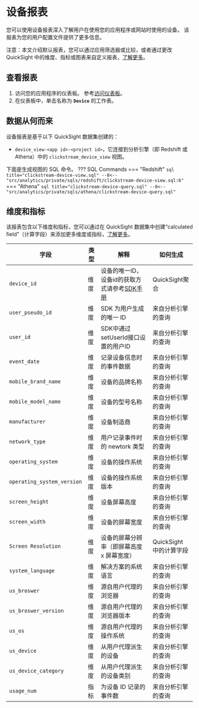 # 设备报表

您可以使用设备报表深入了解用户在使用您的应用程序或网站时使用的设备。 该报表为您的用户配置文件提供了更多信息。

注意：本文介绍默认报表，您可以通过应用筛选器或比较，或者通过更改 QuickSight 中的维度、指标或图表来自定义报表，[了解更多](https://docs.aws.amazon.com/quicksight/latest/user/working-with-visuals.html)。

## 查看报表

1. 访问您的应用程序的仪表板。 参考[访问仪表板](index.md)。
2. 在仪表板中，单击名称为 **`Device`** 的工作表。

## 数据从何而来

设备报表是基于以下 QuickSight 数据集创建的：

- `device_view-<app id>-<project id>`，它连接到分析引擎（即 Redshift 或 Athena）中的 `clickstream_device_view` 视图。

下面是生成视图的 SQL 命令。
??? SQL Commands
    === "Redshift"
        ```sql title="clickstream-device-view.sql"
        --8<-- "src/analytics/private/sqls/redshift/clickstream-device-view.sql:6"
        ```
    === "Athena"
        ```sql title="clickstream-device-query.sql"
        --8<-- "src/analytics/private/sqls/athena/clickstream-device-query.sql"
        ```

## 维度和指标

该报表包含以下维度和指标，您可以通过在 QuickSight 数据集中创建“calculated field”（计算字段）来添加更多维度或指标，[了解更多](https://docs.aws.amazon.com/quicksight/latest/user/adding-a-calculated-field-analysis.html)。

| 字段                         | 类型  | 解释                                                  | 如何生成              |
| -------------------------- | --- | --------------------------------------------------- | ----------------- |
| `device_id`                | 维度  | 设备的唯一ID，设备id的获取方式请参考[SDK手册](../sdk-manual/index.md) | QuickSight聚合      |
| `user_pseudo_id`           | 维度  | SDK 为用户生成的唯一 ID                                     | 来自分析引擎的查询         |
| `user_id`                  | 维度  | SDK中通过setUserId接口设置的用户ID                            | 来自分析引擎的查询         |
| `event_date`               | 维度  | 记录设备信息时的事件数据                                        | 来自分析引擎的查询         |
| `mobile_brand_name`        | 维度  | 设备的品牌名称                                             | 来自分析引擎的查询         |
| `mobile_model_name`        | 维度  | 设备的型号名称                                             | 来自分析引擎的查询         |
| `manufacturer`             | 维度  | 设备制造商                                               | 来自分析引擎的查询         |
| `network_type`             | 维度  | 用户记录事件时的 newtork 类型                                 | 来自分析引擎的查询         |
| `operating_system`         | 维度  | 设备的操作系统                                             | 来自分析引擎的查询         |
| `operating_system_version` | 维度  | 设备的操作系统版本                                           | 来自分析引擎的查询         |
| `screen_height`            | 维度  | 设备屏幕高度                                              | 来自分析引擎的查询         |
| `screen_width`             | 维度  | 设备的屏幕宽度                                             | 来自分析引擎的查询         |
| `Screen Resolution`        | 维度  | 设备的屏幕分辨率（即屏幕高度 x 屏幕宽度）                              | QuickSight 中的计算字段 |
| `system_language`          | 维度  | 解决方案的系统语言                                           | 来自分析引擎的查询         |
| `us_broswer`               | 维度  | 源自用户代理的浏览器                                          | 来自分析引擎的查询         |
| `us_broswer_version`       | 维度  | 源自用户代理的浏览器版本                                        | 来自分析引擎的查询         |
| `us_os`                    | 维度  | 源自用户代理的操作系统                                         | 来自分析引擎的查询         |
| `us_device`                | 维度  | 从用户代理派生的设备                                          | 来自分析引擎的查询         |
| `us_device_category`       | 维度  | 从用户代理派生的设备类别                                        | 来自分析引擎的查询         |
| `usage_num`                | 指标  | 为设备 ID 记录的事件数                                       | 来自分析引擎的查询         |
